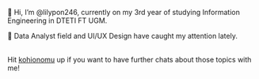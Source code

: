 👋 Hi, I’m @lilypon246, currently on my 3rd year of studying Information Engineering in DTETI FT UGM.

👀 Data Analyst field and UI/UX Design have caught my attention lately. 

<br/> Hit [kohionomu](https://discordapp.com/users/739151655605633075) up if you want to have further chats about those topics with me!

<!---
lilypon246/lilypon246 is a ✨ special ✨ repository because its `README.md` (this file) appears on your GitHub profile.
You can click the Preview link to take a look at your changes.
--->
